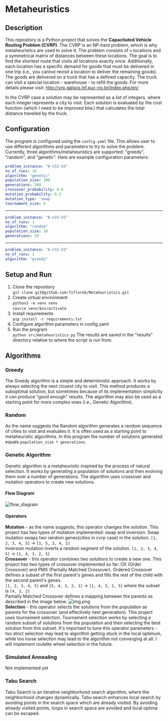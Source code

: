 # Metaheuristics

## Description
This repository is a Python project that solves the **Capacitated Vehicle Routing Problem (CVRP)**.
The CVRP is an NP-hard problem, which is why metaheuristics are used to solve it.
The problem consists of `n` locations and a symmetrical matrix of distances between these locations.
The goal is to find the shortest route that visits all locations exactly once.
Additionally, each location has a specific demand for goods that must be delivered in one trip (i.e., you cannot revisit a location to deliver the remaining goods).
The goods are delivered on a truck that has a defined capacity. The truck can visit a special location - warehouse - to refill the goods.
For more details please visit: http://vrp.galgos.inf.puc-rio.br/index.php/en/

In the CVRP case a solution may be represented as a list of integers, where each integer represents a city to visit. Each solution is evaluated by the cost function (which I need to be improved btw.) that calculates the total distance traveled by the truck.

## Configuration
The program is configured using the `config.yaml` file. This allows user to use different algorithms and parameters to try to solve the problem.
Currently, three algorithms/metaheuristics are supported: "greedy", "random", and "genetic".
Here are example configuration parameters:
```yaml
problem_instance: "A-n32-k5"
no_of_runs: 10
algorithm: "genetic"
population_size: 100
generations: 500
crossover_probability: 0.6
mutation_probability: 0.2
mutation_type: 'swap'
tournament_size: 6
```
___
```yaml
problem_instance: "A-n32-k5"
no_of_runs: 1
algorithm: "random"
population_size: 10
generations: 50
```
___
```yaml
problem_instance: "A-n32-k5"
no_of_runs: 1
algorithm: "greedy"
```


## Setup and Run
1. Clone the repository  
`git clone git@github.com:fiflorek/Metaheuristics.git`
2. Create virtual environment  
`python3 -m venv venv`  
`source venv/bin/activate`
3. Install requirements  
`pip install -r requirements.txt`
4. Configure algorithm parameters in config.yaml
5. Run the program  
`python src/metaheuristics.py`
The results are saved in the "results" directory relative to where the script is run from.

## Algorithms
### Greedy
The Greedy algorithm is a simple and deterministic approach. It works by always selecting the next closest city to visit. This method produces a suboptimal solution, but sometimes because of its implementation simplicity it can produce "good enough" results.
The algorithm may also be used as a starting point for more complex ones (i.e., Genetic Algorithm).
### Random
As the name suggests the Random algorithm generates a random sequence of cities to visit and evaluates it. It is often used as a starting point to metaheuristic algorithms. 
In this program the number of solutions generated equals `population_size * generations`.
### Genetic Algorithm
Genetic algorithm is a metaheuristic inspired by the process of natural selection. It works by generating a population of solutions and then evolving them over a number of generations. The algorithm uses crossover and mutation operators to create new solutions.  
#### Flow Diagram  
![flow_diagram](https://github.com/user-attachments/assets/e3b84eb7-8fa0-489e-9702-ddb6ff0e075f)
#### Operators
**Mutation** - as the name suggests, this operator changes the solution. This project has two types of mutation implemented: swap and inversion.
Swap mutation swaps two random genes(cities in cvrp case) in the solution. ```[1, 2, 3, 4, 5]``` -> ```[1, 5, 3, 4, 2]```  
Inversion mutation inverts a random segment of the solution.  ```[1, 2, 3, 4, 5]``` -> ```[1, 4, 3, 2, 5]```  
**Crossover** - this operator combines two solutions to create a new one. This project has two types of crossover implemented so far: OX (Order Crossover) and PMX (Partially Matched Crossover).
Ordered Crossover defines a subset of the first parent's genes and fills the rest of the child with the second parent's genes.  
```[1, 2, 3, 4, 5]``` and ```[5, 4, 3, 2, 1]``` -> ```[1, 4, 3, 2, 5]``` where the subset is ```[4, 3, 2]```  
Partially Matched Crossover defines a mapping between the parents as described in the image below.
![img.png](img.png)  
**Selection** - this operator selects the solutions from the population as parents for the crossover (and effectively next generation). This project uses tournament selection.
Tournament selection works by selecting a random subset of solutions from the population and then selecting the best solution from this subset. It's important to tune this operator parameters - too strict selection may lead to algorithm getting stuck in the local optimum, while too loose selection may lead to the algorithm not converging at all.
I will implement roulette wheel selection in the future.
### Simulated Annealing
Not implemented yet
### Tabu Search
Tabu Search is an iterative neighborhood search algorithm, where the neighborhood changes dynamically. Tabu search enhances local search by avoiding points in the search space which are already visited. By avoiding already visited points, loops in search space are avoided and local optima can be escaped. 
